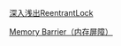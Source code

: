 [深入浅出ReentrantLock](https://www.jianshu.com/p/4358b1466ec9)

[Memory Barrier（内存屏障）](https://www.jianshu.com/p/d3fda02d4cae)
